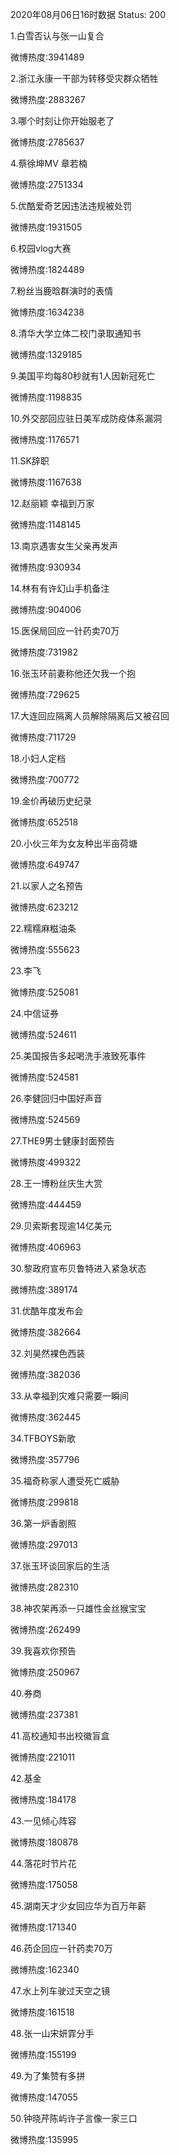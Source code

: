2020年08月06日16时数据
Status: 200

1.白雪否认与张一山复合

微博热度:3941489

2.浙江永康一干部为转移受灾群众牺牲

微博热度:2883267

3.哪个时刻让你开始服老了

微博热度:2785637

4.蔡徐坤MV 章若楠

微博热度:2751334

5.优酷爱奇艺因违法违规被处罚

微博热度:1931505

6.校园vlog大赛

微博热度:1824489

7.粉丝当鹿晗群演时的表情

微博热度:1634238

8.清华大学立体二校门录取通知书

微博热度:1329185

9.美国平均每80秒就有1人因新冠死亡

微博热度:1198835

10.外交部回应驻日美军成防疫体系漏洞

微博热度:1176571

11.SK辞职

微博热度:1167638

12.赵丽颖 幸福到万家

微博热度:1148145

13.南京遇害女生父亲再发声

微博热度:930934

14.林有有许幻山手机备注

微博热度:904006

15.医保局回应一针药卖70万

微博热度:731982

16.张玉环前妻称他还欠我一个抱

微博热度:729625

17.大连回应隔离人员解除隔离后又被召回

微博热度:711729

18.小妇人定档

微博热度:700772

19.金价再破历史纪录

微博热度:652518

20.小伙三年为女友种出半亩荷塘

微博热度:649747

21.以家人之名预告

微博热度:623212

22.糯糯麻糍油条

微博热度:555623

23.李飞

微博热度:525081

24.中信证券

微博热度:524611

25.美国报告多起喝洗手液致死事件

微博热度:524581

26.李健回归中国好声音

微博热度:524569

27.THE9男士健康封面预告

微博热度:499322

28.王一博粉丝庆生大赏

微博热度:444459

29.贝索斯套现逾14亿美元

微博热度:406963

30.黎政府宣布贝鲁特进入紧急状态

微博热度:389174

31.优酷年度发布会

微博热度:382664

32.刘昊然裸色西装

微博热度:382036

33.从幸福到灾难只需要一瞬间

微博热度:362445

34.TFBOYS新歌

微博热度:357796

35.福奇称家人遭受死亡威胁

微博热度:299818

36.第一炉香剧照

微博热度:297013

37.张玉环谈回家后的生活

微博热度:282310

38.神农架再添一只雄性金丝猴宝宝

微博热度:262499

39.我喜欢你预告

微博热度:250967

40.券商

微博热度:237381

41.高校通知书出校徽盲盒

微博热度:221011

42.基金

微博热度:184178

43.一见倾心阵容

微博热度:180878

44.落花时节片花

微博热度:175058

45.湖南天才少女回应华为百万年薪

微博热度:171340

46.药企回应一针药卖70万

微博热度:162340

47.水上列车驶过天空之镜

微博热度:161518

48.张一山宋妍霏分手

微博热度:155199

49.为了集赞有多拼

微博热度:147055

50.钟晓芹陈屿许子言像一家三口

微博热度:135995

